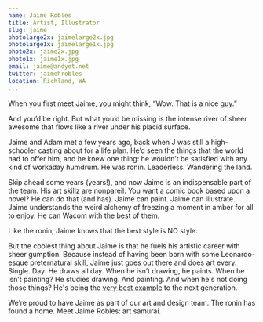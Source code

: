 ```yaml
---
name: Jaime Robles
title: Artist, Illustrator
slug: jaime
photolarge2x: jaimelarge2x.jpg
photolarge1x: jaimelarge1x.jpg
photo2x: jaime2x.jpg
photo1x: jaime1x.jpg
email: jaime@andyet.net
twitter: jaimehrobles
location: Richland, WA
...
```


When you first meet Jaime, you might think, “Wow. That is a nice guy.”

And you’d be right. But what you’d be missing is the intense river of sheer awesome that flows like a river under his placid surface.

Jaime and Adam met a few years ago, back when J was still a high-schooler casting about for a life plan. He’d seen the things that the world had to offer him, and he knew one thing: he wouldn’t be satisfied with any kind of workaday humdrum. He was ronin. Leaderless. Wandering the land.

Skip ahead some years (years!), and now Jaime is an indispensable part of the team. His art skillz are nonpareil. You want a comic book based upon a novel? He can do that (and has). Jaime can paint. Jaime can illustrate. Jaime understands the weird alchemy of freezing a moment in amber for all to enjoy. He can Wacom with the best of them.

Like the ronin, Jaime knows that the best style is NO style.

But the coolest thing about Jaime is that he fuels his artistic career with sheer gumption. Because instead of having been born with some Leonardo-esque preternatural skill, Jaime just goes out there and does art every. Single. Day. He draws all day. When he isn’t drawing, he paints. When he isn’t painting? He studies drawing. And painting. And when he's not doing those things? He's being the [very best example](http://vimeo.com/113239632) to the next generation. 

We’re proud to have Jaime as part of our art and design team. The ronin has found a home. Meet Jaime Robles: art samurai.

